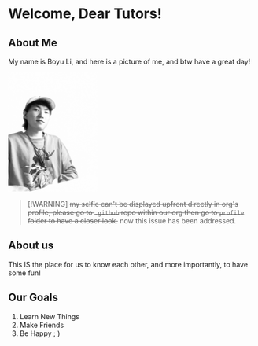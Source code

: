 # Welcome, Dear Tutors!
## About Me
My name is Boyu Li, and here is a picture of me, and btw have a great day!
<!-- ![selfie](assets/selfie.jpeg) -->
<img src="assets/selfie.jpeg" alt="selfie" width="36%" />

> [!WARNING] ~~my selfie can't be displayed upfront directly in org's profile, please go to `.github` repo within our org then go to `profile` folder to have a closer look.~~ now this issue has been addressed.

## About us
This IS the place for us to know each other, and more importantly, to have some fun!

## Our Goals
1. Learn New Things
2. Make Friends
3. Be Happy ; )

